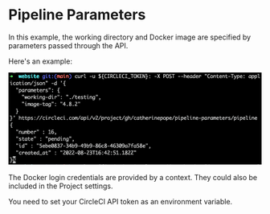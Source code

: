 # Pipeline Parameters

In this example, the working directory and Docker image are specified by parameters passed through the API.

Here's an example:

![Passing pipeline parameters](./pipeline-parameters.png)

The Docker login credentials are provided by a context. They could also be included in the Project settings.

You need to set your CircleCI API token as an environment variable.
